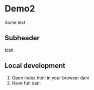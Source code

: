 # Demo2

Some text

## Subheader

blah

## Local development

1. Open index.html in your browser dani
2. Have fun dani